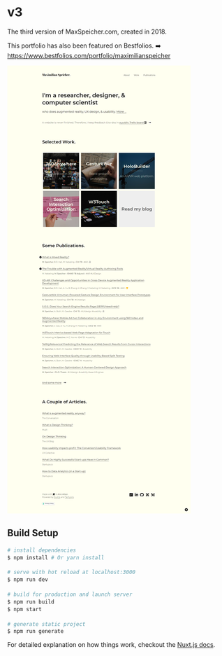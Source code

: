 # v3

The third version of MaxSpeicher.com, created in 2018.

This portfolio has also been featured on Bestfolios. :arrow_right: https://www.bestfolios.com/portfolio/maximilianspeicher

![Screenshot of V3 of my personal website](screencapture-maxspeicher-2020-10-18-14_01_25.png)

## Build Setup

``` bash
# install dependencies
$ npm install # Or yarn install

# serve with hot reload at localhost:3000
$ npm run dev

# build for production and launch server
$ npm run build
$ npm start

# generate static project
$ npm run generate
```

For detailed explanation on how things work, checkout the [Nuxt.js docs](https://github.com/nuxt/nuxt.js).
